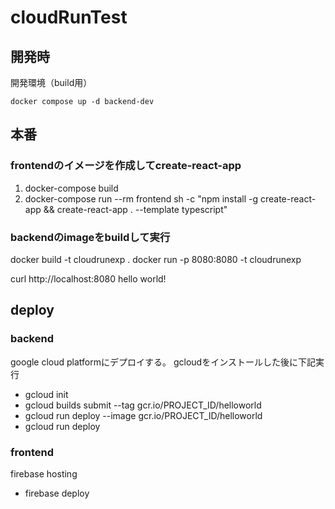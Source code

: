# cloudRunTest

## 開発時

開発環境（build用）

```
docker compose up -d backend-dev
```

## 本番

### frontendのイメージを作成してcreate-react-app

 1. docker-compose build
 2. docker-compose run --rm frontend sh -c "npm install -g create-react-app && create-react-app . --template typescript"


### backendのimageをbuildして実行

docker build -t cloudrunexp .
docker run -p 8080:8080 -t cloudrunexp

curl http://localhost:8080
hello world!

## deploy

### backend

google cloud platformにデプロイする。
gcloudをインストールした後に下記実行
- gcloud init
- gcloud builds submit --tag gcr.io/PROJECT_ID/helloworld
- gcloud run deploy --image gcr.io/PROJECT_ID/helloworld
- gcloud run deploy

### frontend
firebase hosting

- firebase deploy
